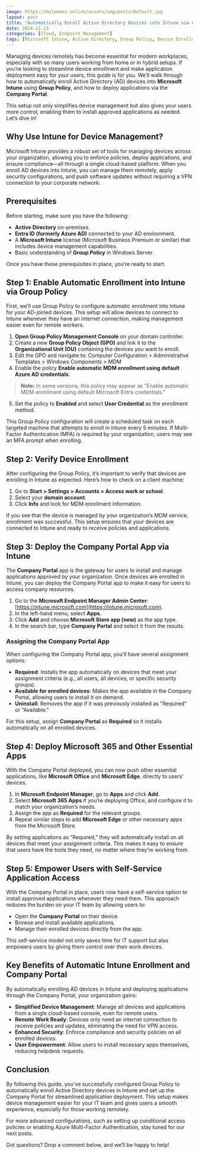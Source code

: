 ```yaml
---
image: https://mylemans.online/assets/img/posts/Default.jpg
layout: post
title: "Automatically Enroll Active Directory Devices into Intune via Group Policy and Deploy Apps with Company Portal"
date: 2024-11-13
categories: [Cloud, Endpoint Management]
tags: [Microsoft Intune, Active Directory, Group Policy, Device Enrollment, Company Portal, Application Deployment, Remote Work, Microsoft 365, Entra ID, Azure AD, Device Management, MDM]
---
```



Managing devices remotely has become essential for modern workplaces, especially with so many users working from home or in hybrid setups. If you’re looking to streamline device enrollment and make application deployment easy for your users, this guide is for you. We’ll walk through how to automatically enroll Active Directory (AD) devices into **Microsoft Intune** using **Group Policy**, and how to deploy applications via the **Company Portal**.

This setup not only simplifies device management but also gives your users more control, enabling them to install approved applications as needed. Let’s dive in!

## Why Use Intune for Device Management?

Microsoft Intune provides a robust set of tools for managing devices across your organization, allowing you to enforce policies, deploy applications, and ensure compliance—all through a single cloud-based platform. When you enroll AD devices into Intune, you can manage them remotely, apply security configurations, and push software updates without requiring a VPN connection to your corporate network.

## Prerequisites

Before starting, make sure you have the following:

- **Active Directory** on-premises.
- **Entra ID (formerly Azure AD)** connected to your AD environment.
- A **Microsoft Intune** license (Microsoft Business Premium or similar) that includes device management capabilities.
- Basic understanding of **Group Policy** in Windows Server.

Once you have these prerequisites in place, you’re ready to start.

## Step 1: Enable Automatic Enrollment into Intune via Group Policy

First, we’ll use Group Policy to configure automatic enrollment into Intune for your AD-joined devices. This setup will allow devices to connect to Intune whenever they have an internet connection, making management easier even for remote workers.

1. **Open Group Policy Management Console** on your domain controller.
2. Create a new **Group Policy Object (GPO)** and link it to the **Organizational Unit (OU)** containing the devices you want to enroll.
3. Edit the GPO and navigate to: Computer Configuration > Administrative Templates > Windows Components > MDM
4. Enable the policy **Enable automatic MDM enrollment using default Azure AD credentials**.

> **Note:** In some versions, this policy may appear as "Enable automatic MDM enrollment using default Microsoft Entra credentials."

5. Set the policy to **Enabled** and select **User Credential** as the enrollment method.

This Group Policy configuration will create a scheduled task on each targeted machine that attempts to enroll in Intune every 5 minutes. If Multi-Factor Authentication (MFA) is required by your organization, users may see an MFA prompt when enrolling.

## Step 2: Verify Device Enrollment

After configuring the Group Policy, it’s important to verify that devices are enrolling in Intune as expected. Here’s how to check on a client machine:

1. Go to **Start > Settings > Accounts > Access work or school**.
2. Select your **domain account**.
3. Click **Info** and look for MDM enrollment information.

If you see that the device is managed by your organization’s MDM service, enrollment was successful. This setup ensures that your devices are connected to Intune and ready to receive policies and applications.

## Step 3: Deploy the Company Portal App via Intune

The **Company Portal** app is the gateway for users to install and manage applications approved by your organization. Once devices are enrolled in Intune, you can deploy the Company Portal app to make it easy for users to access company resources.

1. Go to the **Microsoft Endpoint Manager Admin Center**: [https://intune.microsoft.com](https://intune.microsoft.com).
2. In the left-hand menu, select **Apps**.
3. Click **Add** and choose **Microsoft Store app (new)** as the app type.
4. In the search bar, type **Company Portal** and select it from the results.

### Assigning the Company Portal App

When configuring the Company Portal app, you’ll have several assignment options:

- **Required**: Installs the app automatically on devices that meet your assignment criteria (e.g., all users, all devices, or specific security groups).
- **Available for enrolled devices**: Makes the app available in the Company Portal, allowing users to install it on demand.
- **Uninstall**: Removes the app if it was previously installed as "Required" or "Available."

For this setup, assign **Company Portal** as **Required** so it installs automatically on all enrolled devices.

## Step 4: Deploy Microsoft 365 and Other Essential Apps

With the Company Portal deployed, you can now push other essential applications, like **Microsoft Office** and **Microsoft Edge**, directly to users' devices.

1. In **Microsoft Endpoint Manager**, go to **Apps** and click **Add**.
2. Select **Microsoft 365 Apps** if you’re deploying Office, and configure it to match your organization’s needs.
3. Assign the app as **Required** for the relevant groups.
4. Repeat similar steps to add **Microsoft Edge** or other necessary apps from the Microsoft Store.

By setting applications as “Required,” they will automatically install on all devices that meet your assignment criteria. This makes it easy to ensure that users have the tools they need, no matter where they’re working from.

## Step 5: Empower Users with Self-Service Application Access

With the Company Portal in place, users now have a self-service option to install approved applications whenever they need them. This approach reduces the burden on your IT team by allowing users to:

- Open the **Company Portal** on their device.
- Browse and install available applications.
- Manage their enrolled devices directly from the app.

This self-service model not only saves time for IT support but also empowers users by giving them control over their work devices.

## Key Benefits of Automatic Intune Enrollment and Company Portal

By automatically enrolling AD devices in Intune and deploying applications through the Company Portal, your organization gains:

- **Simplified Device Management**: Manage all devices and applications from a single cloud-based console, even for remote users.
- **Remote Work Ready**: Devices only need an internet connection to receive policies and updates, eliminating the need for VPN access.
- **Enhanced Security**: Enforce compliance and security policies on all enrolled devices.
- **User Empowerment**: Allow users to install necessary apps themselves, reducing helpdesk requests.

## Conclusion

By following this guide, you’ve successfully configured Group Policy to automatically enroll Active Directory devices in Intune and set up the Company Portal for streamlined application deployment. This setup makes device management easier for your IT team and gives users a smooth experience, especially for those working remotely.

For more advanced configurations, such as setting up conditional access policies or enabling Azure Multi-Factor Authentication, stay tuned for our next posts. 

Got questions? Drop a comment below, and we’ll be happy to help!
